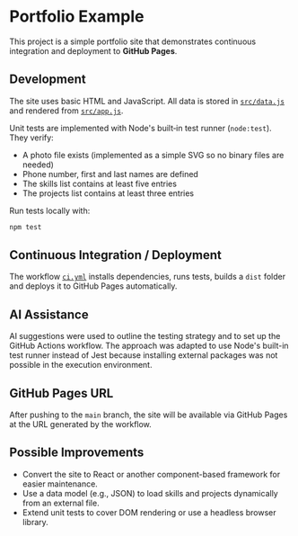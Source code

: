 # Portfolio Example

This project is a simple portfolio site that demonstrates continuous integration and deployment to **GitHub Pages**.

## Development

The site uses basic HTML and JavaScript. All data is stored in [`src/data.js`](src/data.js) and rendered from [`src/app.js`](src/app.js).

Unit tests are implemented with Node's built‑in test runner (`node:test`). They verify:

- A photo file exists (implemented as a simple SVG so no binary files are needed)
- Phone number, first and last names are defined
- The skills list contains at least five entries
- The projects list contains at least three entries

Run tests locally with:

```bash
npm test
```

## Continuous Integration / Deployment

The workflow [`ci.yml`](.github/workflows/ci.yml) installs dependencies, runs tests, builds a `dist` folder and deploys it to GitHub Pages automatically.

## AI Assistance

AI suggestions were used to outline the testing strategy and to set up the GitHub Actions workflow. The approach was adapted to use Node's built-in test runner instead of Jest because installing external packages was not possible in the execution environment.

## GitHub Pages URL

After pushing to the `main` branch, the site will be available via GitHub Pages at the URL generated by the workflow.


## Possible Improvements

- Convert the site to React or another component-based framework for easier maintenance.
- Use a data model (e.g., JSON) to load skills and projects dynamically from an external file.
- Extend unit tests to cover DOM rendering or use a headless browser library.
